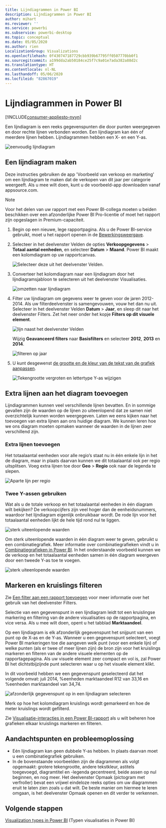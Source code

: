 ```yaml
---
title: Lijndiagrammen in Power BI
description: Lijndiagrammen in Power BI
author: mihart
ms.reviewer: ''
ms.service: powerbi
ms.subservice: powerbi-desktop
ms.topic: conceptual
ms.date: 05/05/2020
ms.author: rien
LocalizationGroup: Visualizations
ms.openlocfilehash: 0f430747187729cbb939b67795ff0507770bb0f1
ms.sourcegitcommit: a199dda2ab50184ce25f7c9a01e7ada382a88d2c
ms.translationtype: HT
ms.contentlocale: nl-NL
ms.lasthandoff: 05/06/2020
ms.locfileid: "82867019"
---
```

# <a name="line-charts-in-power-bi"></a>Lijndiagrammen in Power BI

[!INCLUDE[consumer-appliesto-nyyn](../includes/consumer-appliesto-nyyn.md)]

Een lijndiagram is een reeks gegevenspunten die door punten weergegeven en door rechte lijnen verbonden worden. Een lijndiagram kan één of meerdere lijnen hebben. Lijndiagrammen hebben een X- en een Y-as. 

![eenvoudig lijndiagram](media/power-bi-line-charts/power-bi-line.png)



## <a name="create-a-line-chart"></a>Een lijndiagram maken
Deze instructies gebruiken de app 'Voorbeeld van verkoop en marketing' om een lijndiagram te maken dat de verkopen van dit jaar per categorie weergeeft. Als u mee wilt doen, kunt u de voorbeeld-app downloaden vanaf appsource.com.

> [!NOTE]
> Voor het delen van uw rapport met een Power BI-collega moeten u beiden beschikken over een afzonderlijke Power BI Pro-licentie of moet het rapport zijn opgeslagen in Premium-capaciteit.

1. Begin op een nieuwe, lege rapportpagina. Als u de Power BI-service gebruikt, moet u het rapport openen in de [Bewerkingsweergave](../service-interact-with-a-report-in-editing-view.md).

2. Selecteer in het deelvenster Velden de opties **Verkoopgegevens** \> **Totaal aantal eenheden**, en selecteer **Datum** > **Maand**.  Power BI maakt een kolomdiagram op uw rapportcanvas.

    ![Selecteer deze uit het deelvenster Velden.](media/power-bi-line-charts/power-bi-step1.png)

4. Converteer het kolomdiagram naar een lijndiagram door het lijndiagramsjabloon te selecteren uit het deelvenster Visualisaties. 

    ![omzetten naar lijndiagram](media/power-bi-line-charts/power-bi-convert-to-line.png)
   

4. Filter uw lijndiagram om gegevens weer te geven voor de jaren 2012-2014. Als uw filterdeelvenster is samengevouwen, vouw het dan nu uit. Selecteer in het deelvenster Velden **Datum** \> **Jaar**, en sleep dit naar het deelvenster Filters. Zet het neer onder het kopje **Filters op dit visuele element**. 
     
    ![lijn naast het deelvenster Velden](media/power-bi-line-charts/power-bi-year-filter.png)

    Wijzig **Geavanceerd filters** naar **Basisfilters** en selecteer **2012**, **2013** en **2014**.

    ![filteren op jaar](media/power-bi-line-charts/power-bi-filter-year.png)

6. U kunt desgewenst [de grootte en de kleur van de tekst van de grafiek aanpassen](power-bi-visualization-customize-title-background-and-legend.md). 

    ![Tekengrootte vergroten en lettertype Y-as wijzigen](media/power-bi-line-charts/power-bi-line-3years.png)

## <a name="add-additional-lines-to-the-chart"></a>Extra lijnen aan het diagram toevoegen
Lijndiagrammen kunnen veel verschillende lijnen bevatten. En in sommige gevallen zijn de waarden op de lijnen zo uiteenlopend dat ze samen niet overzichtelijk kunnen worden weergegeven. Laten we eens kijken naar het toevoegen van extra lijnen aan ons huidige diagram. We kunnen leren hoe we ons diagram moeten opmaken wanneer de waarden in de lijnen zeer verschillend zijn. 

### <a name="add-additional-lines"></a>Extra lijnen toevoegen
Het totaalaantal eenheden voor alle regio’s staat nu in één enkele lijn in het de diagram, maar in plaats daarvan kunnen we dit totaalaantal ook per regio uitsplitsen. Voeg extra lijnen toe door **Geo** > **Regio** ook naar de legenda te slepen.

   ![Aparte lijn per regio](media/power-bi-line-charts/power-bi-line-regions.png)


### <a name="use-two-y-axes"></a>Twee Y-assen gebruiken
Wat als u de totale verkoop en het totaalaantal eenheden in één diagram wilt bekijken? De verkoopcijfers zijn veel hoger dan de eenheidsnummers, waardoor het lijndiagram eigenlijk onbruikbaar wordt. De rode lijn voor het totaalaantal eenheden lijkt de hele tijd rond nul te liggen.

   ![sterk uiteenlopende waarden](media/power-bi-line-charts/power-bi-diverging.png)

Om sterk uiteenlopende waarden in één diagram weer te geven, gebruikt u een combinatiegrafiek. Meer informatie over combinatiegrafieken vindt u in [Combinatiegrafieken in Power BI](power-bi-visualization-combo-chart.md). In het onderstaande voorbeeld kunnen we de verkoop en het totaalaantal eenheden samen in één diagram weergeven door een tweede Y-as toe te voegen. 

   ![sterk uiteenlopende waarden](media/power-bi-line-charts/power-bi-dual-axes.png)

## <a name="highlighting-and-cross-filtering"></a>Markeren en kruislings filteren
Zie [Een filter aan een rapport toevoegen](../power-bi-report-add-filter.md) voor meer informatie over het gebruik van het deelvenster Filters.

Selectie van een gegevenspunt in een lijndiagram leidt tot een kruislingse markering en filtering van de andere visualisaties op de rapportpagina, en vice versa. Als u mee wilt doen, opent u het tabblad **Marktaandeel**.  

Op een lijndiagram is elk afzonderlijk gegevenspunt het snijpunt van een punt op de X-as en de Y-as. Wanneer u een gegevenspunt selecteert, voegt Power BI markeringen toe die aangeven welk punt (voor een enkele lijn) of welke punten (als er twee of meer lijnen zijn) de bron zijn voor het kruislings markeren en filteren van de andere visuele elementen op de rapportagepagina. Als uw visuele element zeer compact en vol is, zal Power BI het dichtstbijzijnde punt selecteren waar u op het visuele element klikt.

In dit voorbeeld hebben we een gegevenspunt geselecteerd dat het volgende omvat: juli 2014, %eenheden marktaandeel R12 van 33,16 en %eenheden marktaandeel van 34,74.

![afzonderlijk gegevenspunt op in een lijndiagram selecteren](media/power-bi-line-charts/power-bi-single-select.png)

Merk op hoe het kolomdiagram kruislings wordt gemarkeerd en hoe de meter kruislings wordt gefilterd.

Zie [Visualisatie-interacties in een Power BI-rapport](../service-reports-visual-interactions.md) als u wilt beheren hoe grafieken elkaar kruislings markeren en filteren.

## <a name="considerations-and-troubleshooting"></a>Aandachtspunten en probleemoplossing
* Eén lijndiagram kan geen dubbele Y-as hebben.  In plaats daarvan moet u een combinatiegrafiek gebruiken.
* In de bovenstaande voorbeelden zijn de diagrammen als volgt opgemaakt: grotere tekengrootte, andere tekstkleur, astitels toegevoegd, diagramtitel en -legenda gecentreerd, beide assen op nul beginnen, en nog meer. Het deelvenster Opmaak (pictogram met verfroller) bevat een vrijwel eindeloze reeks opties om uw diagrammen eruit te laten zien zoals u dat wilt. De beste manier om hiermee te leren omgaan, is het deelvenster Opmaak openen en dit verder te verkennen.

## <a name="next-steps"></a>Volgende stappen

[Visualization types in Power BI](power-bi-visualization-types-for-reports-and-q-and-a.md) (Typen visualisaties in Power BI)



